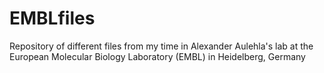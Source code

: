 # EMBLfiles
Repository of different files from my time in Alexander Aulehla's lab at the European Molecular Biology Laboratory (EMBL) in Heidelberg, Germany

